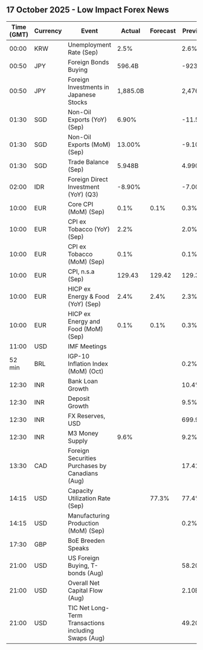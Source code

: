 ## 17 October 2025 - Low Impact Forex News

| Time (GMT) | Currency | Event | Actual | Forecast | Previous |
|------|----------|-------|--------|----------|----------|
| 00:00 | KRW | Unemployment Rate (Sep) | 2.5% |  | 2.6% |
| 00:50 | JPY | Foreign Bonds Buying | 596.4B |  | -923.0B |
| 00:50 | JPY | Foreign Investments in Japanese Stocks | 1,885.0B |  | 2,476.1B |
| 01:30 | SGD | Non-Oil Exports (YoY) (Sep) | 6.90% |  | -11.50% |
| 01:30 | SGD | Non-Oil Exports (MoM) (Sep) | 13.00% |  | -9.10% |
| 01:30 | SGD | Trade Balance (Sep) | 5.948B |  | 4.990B |
| 02:00 | IDR | Foreign Direct Investment (YoY) (Q3) | -8.90% |  | -7.00% |
| 10:00 | EUR | Core CPI (MoM) (Sep) | 0.1% | 0.1% | 0.3% |
| 10:00 | EUR | CPI ex Tobacco (YoY) (Sep) | 2.2% |  | 2.0% |
| 10:00 | EUR | CPI ex Tobacco (MoM) (Sep) | 0.1% |  | 0.1% |
| 10:00 | EUR | CPI, n.s.a (Sep) | 129.43 | 129.42 | 129.31 |
| 10:00 | EUR | HICP ex Energy & Food (YoY) (Sep) | 2.4% | 2.4% | 2.3% |
| 10:00 | EUR | HICP ex Energy and Food (MoM) (Sep) | 0.1% | 0.1% | 0.3% |
| 11:00 | USD | IMF Meetings |  |  |  |
| 52 min | BRL | IGP-10 Inflation Index (MoM) (Oct) |  |  | 0.2% |
| 12:30 | INR | Bank Loan Growth |  |  | 10.4% |
| 12:30 | INR | Deposit Growth |  |  | 9.5% |
| 12:30 | INR | FX Reserves, USD |  |  | 699.96B |
| 12:30 | INR | M3 Money Supply | 9.6% |  | 9.2% |
| 13:30 | CAD | Foreign Securities Purchases by Canadians (Aug) |  |  | 17.410B |
| 14:15 | USD | Capacity Utilization Rate (Sep) |  | 77.3% | 77.4% |
| 14:15 | USD | Manufacturing Production (MoM) (Sep) |  |  | 0.2% |
| 17:30 | GBP | BoE Breeden Speaks |  |  |  |
| 21:00 | USD | US Foreign Buying, T-bonds (Aug) |  |  | 58.20B |
| 21:00 | USD | Overall Net Capital Flow (Aug) |  |  | 2.10B |
| 21:00 | USD | TIC Net Long-Term Transactions including Swaps (Aug) |  |  | 49.20B |
